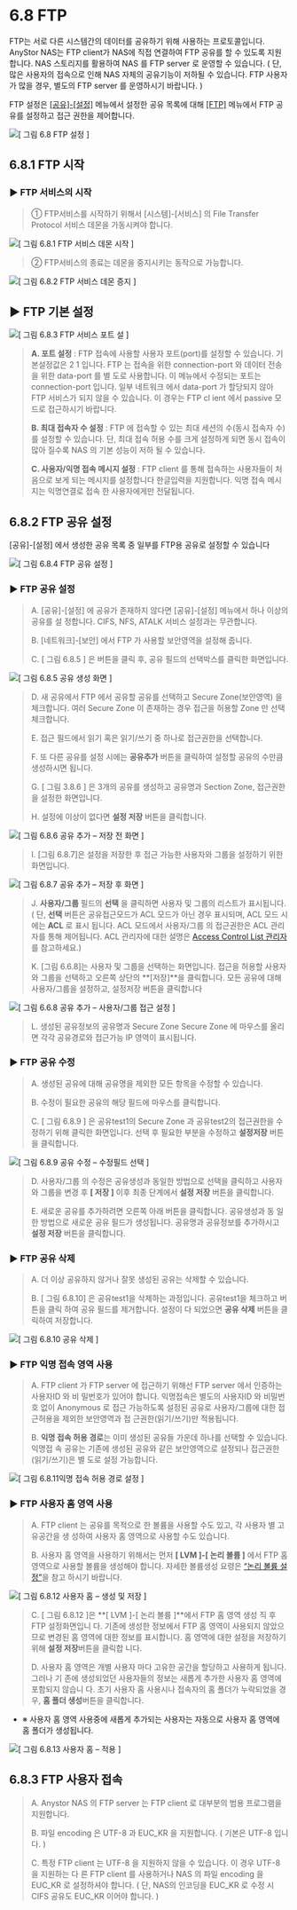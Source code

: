 # 6.8 FTP

FTP는 서로 다른 시스템간의 데이터를 공유하기 위해 사용하는 프로토콜입니다. AnyStor NAS는 FTP client가 NAS에 직접 연결하여 FTP 공유를 할 수 있도록 지원합니다. NAS 스토리지를 활용하여 NAS 를 FTP server 로 운영할 수 있습니다. \( 단, 많은 사용자의 접속으로 인해 NAS 자체의 공유기능이 저하될 수 있습니다. FTP 사용자가 많을 경우, 별도의 FTP server 를 운영하시기 바랍니다. \)   
  
 FTP 설정은 [\[공유\]-\[설정\]](ftp.md#62-공유-설정) 메뉴에서 설정한 공유 목록에 대해 [\[FTP\]](ftp.md#68-FTP) 메뉴에서 FTP 공유를 설정하고 접근 권한을 제어합니다.

![\[ &#xADF8;&#xB9BC; 6.8 FTP &#xC124;&#xC815; \]](../.gitbook/assets/shareftp.png)

## 6.8.1 FTP 시작

### ▶ FTP 서비스의 시작

> ① FTP서비스를 시작하기 위해서 \[시스템\]-\[서비스\] 의 File Transfer Protocol 서비스 데몬을 가동시켜야 합니다.

![\[ &#xADF8;&#xB9BC; 6.8.1 FTP &#xC11C;&#xBE44;&#xC2A4; &#xB370;&#xBAAC; &#xC2DC;&#xC791; \]](../.gitbook/assets/shareftp1.png)

> ② FTP서비스의 종료는 데몬을 중지시키는 동작으로 가능합니다.

![\[ &#xADF8;&#xB9BC; 6.8.2 FTP &#xC11C;&#xBE44;&#xC2A4; &#xB370;&#xBAAC; &#xC99D;&#xC9C0; \]](../.gitbook/assets/shareftp2.png)

## ▶ FTP 기본 설정

![\[ &#xADF8;&#xB9BC; 6.8.3 FTP &#xC11C;&#xBE44;&#xC2A4; &#xD3EC;&#xD2B8; &#xC124; \]](../.gitbook/assets/shareftp3.png)

> **A. 포트 설정** : FTP 접속에 사용할 사용자 포트\(port\)를 설정할 수 있습니다. 기본설정값은 2 1 입니다. FTP 는 접속을 위한 connection-port 와 데이터 전송을 위한 data-port 를 별 도로 사용합니다. 이 메뉴에서 수정되는 포트는 connection-port 입니다. 일부 네트워크 에서 data-port 가 할당되지 않아 FTP 서비스가 되지 않을 수 있습니다. 이 경우는 FTP cl ient 에서 passive 모드로 접근하시기 바랍니다.
>
> **B. 최대 접속자 수 설정** : FTP 에 접속할 수 있는 최대 세션의 수\(동시 접속자 수\)를 설정할 수 있습니다. 단, 최대 접속 허용 수를 크게 설정하게 되면 동시 접속이 많아 질수록 NAS 의 기본 성능이 저하 될 수 있습니다.
>
> **C. 사용자/익명 접속 메시지 설정** : FTP client 를 통해 접속하는 사용자들이 처음으로 보게 되는 메시지를 설정합니다 한글입력을 지원합니다. 익명 접속 메시지는 익명연결로 접속 한 사용자에게만 전달됩니다.

## 6.8.2 FTP 공유 설정

\[공유\]-\[설정\] 에서 생성한 공유 목록 중 일부를 FTP용 공유로 설정할 수 있습니다

![\[ &#xADF8;&#xB9BC; 6.8.4 FTP &#xACF5;&#xC720; &#xC124;&#xC815; \]](../.gitbook/assets/shareftp4.png)

### ▶ FTP 공유 설정

> A. \[공유\]-\[설정\] 에 공유가 존재하지 않다면 \[공유\]-\[설정\] 메뉴에서 하나 이상의 공유를 설 정합니다. CIFS, NFS, ATALK 서비스 설정과는 무관합니다.
>
> B. \[네트워크\]-\[보안\] 에서 FTP 가 사용할 보안영역을 설정해 줍니다.
>
> C. \[ 그림 6.8.5 \] 은 버튼을 클릭 후, 공유 필드의 선택박스를 클릭한 화면입니다.

![\[ &#xADF8;&#xB9BC; 6.8.5 &#xACF5;&#xC720; &#xC0DD;&#xC131; &#xD654;&#xBA74; \]](../.gitbook/assets/shareftp5.png)

> D. 새 공유에서 FTP 에서 공유할 공유를 선택하고 Secure Zone\(보안영역\) 을 체크합니다. 여러 Secure Zone 이 존재하는 경우 접근을 허용할 Zone 만 선택 체크합니다.
>
> E. 접근 필드에서 읽기 혹은 읽기/쓰기 중 하나로 접근권한을 선택합니다.
>
> F. 또 다른 공유를 설정 시에는 **공유추가** 버튼을 클릭하여 설정할 공유의 수만큼 생성하시면 됩니다.
>
> G. \[ 그림 3.8.6 \] 은 3개의 공유를 생성하고 공유명과 Section Zone, 접근권한 을 설정한 화면입니다.
>
> H. 설정에 이상이 없다면 **설정 저장** 버튼을 클릭합니다.

![\[ &#xADF8;&#xB9BC; 6.8.6 &#xACF5;&#xC720; &#xCD94;&#xAC00; &#x2013; &#xC800;&#xC7A5; &#xC804; &#xD654;&#xBA74; \]](../.gitbook/assets/shareftp6.png)

> I. \[그림 6.8.7\]은 설정을 저장한 후 접근 가능한 사용자와 그룹을 설정하기 위한 화면입니다.

![\[ &#xADF8;&#xB9BC; 6.8.7 &#xACF5;&#xC720; &#xCD94;&#xAC00; &#x2013; &#xC800;&#xC7A5; &#xD6C4; &#xD654;&#xBA74; \]](../.gitbook/assets/shareftp7.png)

> J. **사용자/그룹** 필드의 **선택** 을 클릭하면 사용자 및 그룹의 리스트가 표시됩니다. \( 단, **선택** 버튼은 공유접근모드가 ACL 모드가 아닌 경우 표시되며, ACL 모드 시에는 **ACL** 로 표시 됩니다. ACL 모드에서 사용자/그룹 의 접근권한은 ACL 관리자를 통해 제어됩니다. ACL 관리자에 대한 설명은 [Access Control List 관리자](ftp.md#69-ACL-관리자) 를 참고하세요.\)
>
> K. \[그림 6.6.8\]는 사용자 및 그룹을 선택하는 화면입니다. 접근을 허용할 사용자와 그룹을 선택하고 오른쪽 상단의 **\[저장\]**을 클릭합니다. 모든 공유에 대해 사용자/그룹을 설정하고, 설정저장 버튼을 클릭합니다

![\[ &#xADF8;&#xB9BC; 6.6.8 &#xACF5;&#xC720; &#xCD94;&#xAC00; &#x2013; &#xC0AC;&#xC6A9;&#xC790;/&#xADF8;&#xB8F9; &#xC811;&#xADFC; &#xC124;&#xC815; \]](../.gitbook/assets/shareftp8.png)

> L. 생성된 공유정보의 공유명과 Secure Zone Secure Zone 에 마우스를 올리면 각각 공유경로와 접근가능 IP 영역이 표시됩니다.

### ▶ FTP 공유 수정

> A. 생성된 공유에 대해 공유명을 제외한 모든 항목을 수정할 수 있습니다.
>
> B. 수정이 필요한 공유의 해당 필드에 마우스를 클릭합니다.
>
> C. \[ 그림 6.8.9 \] 은 공유test1의 Secure Zone 과 공유test2의 접근권한을 수정하기 위해 클릭한 화면입니다. 선택 후 필요한 부분을 수정하고 **설정저장** 버튼을 클릭합니다.

![\[ &#xADF8;&#xB9BC; 6.8.9 &#xACF5;&#xC720; &#xC218;&#xC815; &#x2013; &#xC218;&#xC815;&#xD544;&#xB4DC; &#xC120;&#xD0DD; \]](../.gitbook/assets/shareftp9.png)

> D. 사용자/그룹 의 수정은 공유생성과 동일한 방법으로 선택을 클릭하고 사용자와 그룹을 변경 후 **\[ 저장 \]** 이후 최종 단계에서 **설정 저장** 버튼을 클릭합니다.
>
> E. 새로운 공유를 추가하려면 오른쪽 아래 버튼을 클릭합니다. 공유생성과 동 일한 방법으로 새로운 공유 필드가 생성됩니다. 공유명과 공유정보를 추가하시고 **설정 저장** 버튼을 클릭합니다.

### ▶ FTP 공유 삭제

> A. 더 이상 공유하지 않거나 잘못 생성된 공유는 삭제할 수 있습니다.
>
> B. \[ 그림 6.8.10\] 은 공유test1을 삭제하는 과정입니다. 공유test1을 체크하고 버튼을 클릭 하여 공유 필드를 제거합니다. 설정이 다 되었으면 **공유 삭제** 버튼을 클릭하여 저장합니다.

![\[ &#xADF8;&#xB9BC; 6.8.10 &#xACF5;&#xC720; &#xC0AD;&#xC81C; \]](../.gitbook/assets/shareftp10.png)

### ▶ FTP 익명 접속 영역 사용

> A. FTP client 가 FTP server 에 접근하기 위해선 FTP server 에서 인증하는 사용자ID 와 비 밀번호가 있어야 합니다. 익명접속은 별도의 사용자ID 와 비밀번호 없이 Anonymous 로 접근 가능하도록 설정된 공유로 사용자/그룹에 대한 접근허용을 제외한 보안영역과 접 근권한\(읽기/쓰기\)만 적용됩니다.
>
> B. **익명 접속 허용 경로**는 이미 생성된 공유들 가운데 하나를 선택할 수 있습니다. 익명접 속 공유는 기존에 생성된 공유와 같은 보안영역으로 설정되나 접근권한\(읽기/쓰기\)은 별 도로 설정 가능합니다.

![\[ &#xADF8;&#xB9BC; 6.8.11&#xC775;&#xBA85; &#xC811;&#xC18D; &#xD5C8;&#xC6A9; &#xACBD;&#xB85C; &#xC124;&#xC815; \]](../.gitbook/assets/shareftp11.png)

### ▶ FTP 사용자 홈 영역 사용

> A. FTP client 는 공유를 목적으로 한 볼륨을 사용할 수도 있고, 각 사용자 별 고유공간을 생 성하여 사용자 홈 영역으로 사용할 수도 있습니다.
>
> B. 사용자 홈 영역을 사용하기 위해서는 먼저 **\[ LVM \]-\[ 논리 볼륨 \]** 에서 FTP 홈 영역으로 사용할 볼륨을 생성해야 합니다. 자세한 볼륨생성 요령은 [“논리 볼륨 설정”](ftp.md##33-논리-볼륨-설정)을 참고 하시기 바랍니다.

![\[ &#xADF8;&#xB9BC; 6.8.12 &#xC0AC;&#xC6A9;&#xC790; &#xD648; &#x2013; &#xC0DD;&#xC131; &#xBC0F; &#xC800;&#xC7A5; \]](../.gitbook/assets/shareftp12.png)

> C. \[ 그림 6.8.12 \]은 **\[ LVM \]-\[ 논리 볼륨 \]**에서 FTP 홈 영역 생성 직 후 FTP 설정화면입니 다. 기존에 생성한 정보에서 FTP 홈 영역이 사용되지 않았으므로 변경된 홈 영역에 대한 정보를 표시합니다. 홈 영역에 대한 설정을 저장하기 위해 **설정 저장**버튼을 클릭합 니다.
>
> D. 사용자 홈 영역은 개별 사용자 마다 고유한 공간을 할당하고 사용하게 됩니다. 그러나 기 존에 생성되었던 사용자들의 정보는 새롭게 추가한 사용자 홈 영역에 포함되지 않습니 다. 초기 사용자 홈 사용시나 접속자의 홈 폴더가 누락되었을 경우, **홈 폴더 생성**버튼을 클릭합니다.

* ※ 사용자 홈 영역 사용중에 새롭게 추가되는 사용자는 자동으로 사용자 홈 영역에 홈 폴더가 생성됩니다. 

![\[ &#xADF8;&#xB9BC; 6.8.13 &#xC0AC;&#xC6A9;&#xC790; &#xD648; &#x2013; &#xC801;&#xC6A9; \]](../.gitbook/assets/shareftp13.png)

## 6.8.3 FTP 사용자 접속

> A. Anystor NAS 의 FTP server 는 FTP client 로 대부분의 범용 프로그램을 지원합니다.
>
> B. 파일 encoding 은 UTF-8 과 EUC\_KR 을 지원합니다. \( 기본은 UTF-8 입니다. \)
>
> C. 특정 FTP client 는 UTF-8 을 지원하지 않을 수 있습니다. 이 경우 UTF-8 을 지원하는 다 른 FTP client 를 사용하거나 NAS 의 파일 encoding 을 EUC\_KR 로 설정하셔야 합니다. \( 단, NAS의 인코딩을 EUC\_KR 로 수정 시 CIFS 공유도 EUC\_KR 이어야 합니다. \)

